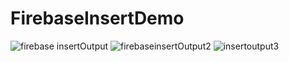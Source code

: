 # FirebaseInsertDemo
![firebase insertOutput](https://user-images.githubusercontent.com/81187698/119389058-b9c40d00-bce8-11eb-99a6-f3dc1ec90f86.PNG)
![firebaseinsertOutput2](https://user-images.githubusercontent.com/81187698/119389075-bf215780-bce8-11eb-8662-106f5c08e81e.PNG)
![insertoutput3](https://user-images.githubusercontent.com/81187698/119389082-c3e60b80-bce8-11eb-8fe8-6f7b030c0c77.PNG)
